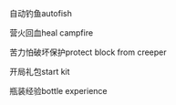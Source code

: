 自动钓鱼autofish

营火回血heal campfire

苦力怕破坏保护protect block from creeper

开局礼包start kit

瓶装经验bottle experience

